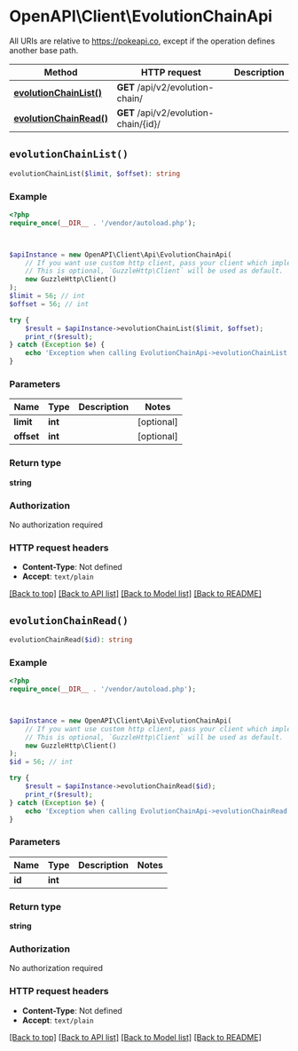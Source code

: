 # OpenAPI\Client\EvolutionChainApi

All URIs are relative to https://pokeapi.co, except if the operation defines another base path.

| Method | HTTP request | Description |
| ------------- | ------------- | ------------- |
| [**evolutionChainList()**](EvolutionChainApi.md#evolutionChainList) | **GET** /api/v2/evolution-chain/ |  |
| [**evolutionChainRead()**](EvolutionChainApi.md#evolutionChainRead) | **GET** /api/v2/evolution-chain/{id}/ |  |


## `evolutionChainList()`

```php
evolutionChainList($limit, $offset): string
```



### Example

```php
<?php
require_once(__DIR__ . '/vendor/autoload.php');



$apiInstance = new OpenAPI\Client\Api\EvolutionChainApi(
    // If you want use custom http client, pass your client which implements `GuzzleHttp\ClientInterface`.
    // This is optional, `GuzzleHttp\Client` will be used as default.
    new GuzzleHttp\Client()
);
$limit = 56; // int
$offset = 56; // int

try {
    $result = $apiInstance->evolutionChainList($limit, $offset);
    print_r($result);
} catch (Exception $e) {
    echo 'Exception when calling EvolutionChainApi->evolutionChainList: ', $e->getMessage(), PHP_EOL;
}
```

### Parameters

| Name | Type | Description  | Notes |
| ------------- | ------------- | ------------- | ------------- |
| **limit** | **int**|  | [optional] |
| **offset** | **int**|  | [optional] |

### Return type

**string**

### Authorization

No authorization required

### HTTP request headers

- **Content-Type**: Not defined
- **Accept**: `text/plain`

[[Back to top]](#) [[Back to API list]](../../README.md#endpoints)
[[Back to Model list]](../../README.md#models)
[[Back to README]](../../README.md)

## `evolutionChainRead()`

```php
evolutionChainRead($id): string
```



### Example

```php
<?php
require_once(__DIR__ . '/vendor/autoload.php');



$apiInstance = new OpenAPI\Client\Api\EvolutionChainApi(
    // If you want use custom http client, pass your client which implements `GuzzleHttp\ClientInterface`.
    // This is optional, `GuzzleHttp\Client` will be used as default.
    new GuzzleHttp\Client()
);
$id = 56; // int

try {
    $result = $apiInstance->evolutionChainRead($id);
    print_r($result);
} catch (Exception $e) {
    echo 'Exception when calling EvolutionChainApi->evolutionChainRead: ', $e->getMessage(), PHP_EOL;
}
```

### Parameters

| Name | Type | Description  | Notes |
| ------------- | ------------- | ------------- | ------------- |
| **id** | **int**|  | |

### Return type

**string**

### Authorization

No authorization required

### HTTP request headers

- **Content-Type**: Not defined
- **Accept**: `text/plain`

[[Back to top]](#) [[Back to API list]](../../README.md#endpoints)
[[Back to Model list]](../../README.md#models)
[[Back to README]](../../README.md)
